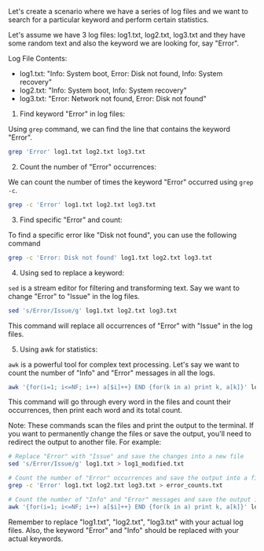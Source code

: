 Let's create a scenario where we have a series of log files and we want to search for a particular keyword and perform certain statistics. 

Let's assume we have 3 log files: log1.txt, log2.txt, log3.txt and they have some random text and also the keyword we are looking for, say "Error".

Log File Contents:
- log1.txt: "Info: System boot, Error: Disk not found, Info: System recovery"
- log2.txt: "Info: System boot, Info: System recovery"
- log3.txt: "Error: Network not found, Error: Disk not found"

1. Find keyword "Error" in log files:

Using `grep` command, we can find the line that contains the keyword "Error".

```bash
grep 'Error' log1.txt log2.txt log3.txt
```

2. Count the number of "Error" occurrences:

We can count the number of times the keyword "Error" occurred using `grep -c`.

```bash
grep -c 'Error' log1.txt log2.txt log3.txt
```

3. Find specific "Error" and count:

To find a specific error like "Disk not found", you can use the following command
```bash
grep -c 'Error: Disk not found' log1.txt log2.txt log3.txt
```

4. Using sed to replace a keyword:

`sed` is a stream editor for filtering and transforming text. Say we want to change "Error" to "Issue" in the log files.

```bash
sed 's/Error/Issue/g' log1.txt log2.txt log3.txt
```
This command will replace all occurrences of "Error" with "Issue" in the log files.

5. Using awk for statistics:

`awk` is a powerful tool for complex text processing. Let's say we want to count the number of "Info" and "Error" messages in all the logs.

```bash
awk '{for(i=1; i<=NF; i++) a[$i]++} END {for(k in a) print k, a[k]}' log1.txt log2.txt log3.txt
```

This command will go through every word in the files and count their occurrences, then print each word and its total count.

Note: These commands scan the files and print the output to the terminal. If you want to permanently change the files or save the output, you'll need to redirect the output to another file. For example:

```bash
# Replace "Error" with "Issue" and save the changes into a new file
sed 's/Error/Issue/g' log1.txt > log1_modified.txt

# Count the number of "Error" occurrences and save the output into a file
grep -c 'Error' log1.txt log2.txt log3.txt > error_counts.txt

# Count the number of "Info" and "Error" messages and save the output into a file
awk '{for(i=1; i<=NF; i++) a[$i]++} END {for(k in a) print k, a[k]}' log1.txt log2.txt log3.txt > stats.txt
```

Remember to replace "log1.txt", "log2.txt", "log3.txt" with your actual log files. Also, the keyword "Error" and "Info" should be replaced with your actual keywords.
